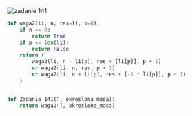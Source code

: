 <picture>
  <source srcset="../../srt/zbior_zadan/141.png" media="(prefers-color-scheme: light)">
  <source srcset="../../srt/zbior_zadan/black_141.png" media="(prefers-color-scheme: dark)">
  <img src="../../srt/zbior_zadan/black_141.png" alt="zadanie 141">
</picture>

```python
def waga2(li, n, res=[], p=0):
    if n == 0:
        return True
    if p == len(li):
        return False
    return (
        waga2(li, n - li[p], res + [li[p]], p + 1)
        or waga2(li, n, res, p + 1)
        or waga2(li, n + li[p], res + [-1 * li[p]], p + 1)
    )


def Zadanie_141(T, okreslona_masa):
    return waga2(T, okreslona_masa)



```

